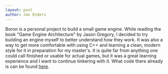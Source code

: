 ```yaml
---
layout: post
author: Jan Enders
---
```


Boron is a personal project to build a small game engine.
While reading the book "Game Engine Architecture" by Jason Gregory, I decided to try building an engine myself to better understand how they work.
It was also a way to get more comfortable with using C++ and learning a clean, modern style for it in preparation for my master's.
It is quite far from anything one could call finished or usable for actual games, but it was a great learning experience and I want to continue tinkering with it.
What code there already is can be found [here](https://github.com/Aldurethar/Boron).
